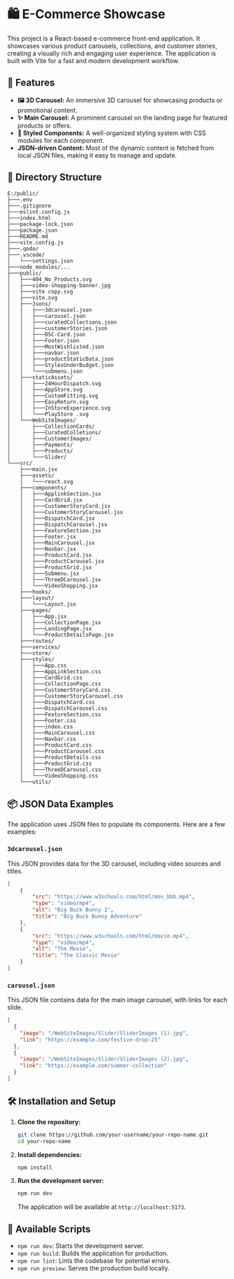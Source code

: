 # 🛍️ E-Commerce Showcase

This project is a React-based e-commerce front-end application. It showcases various product carousels, collections, and customer stories, creating a visually rich and engaging user experience. The application is built with Vite for a fast and modern development workflow.

## 🚀 Features

- **🖼️ 3D Carousel:** An immersive 3D carousel for showcasing products or promotional content.
- **✨ Main Carousel:** A prominent carousel on the landing page for featured products or offers.
- **💅 Styled Components:** A well-organized styling system with CSS modules for each component.
- **JSON-driven Content:** Most of the dynamic content is fetched from local JSON files, making it easy to manage and update.

## 📂 Directory Structure

```
E:/public/
├───.env
├───.gitignore
├───eslint.config.js
├───index.html
├───package-lock.json
├───package.json
├───README.md
├───vite.config.js
├───.qodo/
├───.vscode/
│   └───settings.json
├───node_modules/... 
├───public/
│   ├───404_No_Products.svg
│   ├───video-shopping-banner.jpg
│   ├───vite copy.svg
│   ├───vite.svg
│   ├───Jsons/
│   │   ├───3dcarousel.json
│   │   ├───carousel.json
│   │   ├───curatedCollections.json
│   │   ├───customerStories.json
│   │   ├───DSC-Card.json
│   │   ├───Footer.json
│   │   ├───MostWishlisted.json
│   │   ├───navbar.json
│   │   ├───productStaticData.json
│   │   ├───StylesUnderBudget.json
│   │   └───submenu.json
│   ├───staticAssets/
│   │   ├───24HourDispatch.svg
│   │   ├───AppStore.svg
│   │   ├───CustomFitting.svg
│   │   ├───EasyReturn.svg
│   │   ├───InStoreExperience.svg
│   │   └───PlayStore .svg
│   └───WebSiteImages/
│       ├───CollectionCards/
│       ├───CuratedColletions/
│       ├───CustomerImages/
│       ├───Payments/
│       ├───Products/
│       └───Slider/
└───src/
    ├───main.jsx
    ├───assets/
    │   └───react.svg
    ├───components/
    │   ├───ApplinkSection.jsx
    │   ├───CardGrid.jsx
    │   ├───CustomerStoryCard.jsx
    │   ├───CustomerStoryCarousel.jsx
    │   ├───DispatchCard.jsx
    │   ├───DispatchCarousel.jsx
    │   ├───FeatureSection.jsx
    │   ├───Footer.jsx
    │   ├───MainCarousel.jsx
    │   ├───Navbar.jsx
    │   ├───ProductCard.jsx
    │   ├───ProductCarousel.jsx
    │   ├───ProductGrid.jsx
    │   ├───Submenu.jsx
    │   ├───ThreeDCarousel.jsx
    │   └───VideoShopping.jsx
    ├───hooks/
    ├───layout/
    │   └───Layout.jsx
    ├───pages/
    │   ├───App.jsx
    │   ├───CollectionPage.jsx
    │   ├───LandingPage.jsx
    │   └───ProductDetailsPage.jsx
    ├───routes/
    ├───services/
    ├───store/
    ├───styles/
    │   ├───App.css
    │   ├───AppLinkSection.css
    │   ├───CardGrid.css
    │   ├───CollectionPage.css
    │   ├───CustomerStoryCard.css
    │   ├───CustomerStoryCarousel.css
    │   ├───DispatchCard.css
    │   ├───DispatchCarousel.css
    │   ├───FeatureSection.css
    │   ├───Footer.css
    │   ├───index.css
    │   ├───MainCarousel.css
    │   ├───Navbar.css
    │   ├───ProductCard.css
    │   ├───ProductCarousel.css
    │   ├───ProductDetails.css
    │   ├───ProductGrid.css
    │   ├───ThreeDCarousel.css
    │   └───VideoShopping.css
    └───utils/
```

## 📦 JSON Data Examples

The application uses JSON files to populate its components. Here are a few examples:

### `3dcarousel.json`

This JSON provides data for the 3D carousel, including video sources and titles.

```json
[
    {
        "src": "https://www.w3schools.com/html/mov_bbb.mp4",
        "type": "video/mp4",
        "alt": "Big Buck Bunny 1",
        "title": "Big Buck Bunny Adventure"
    },
    {
        "src": "https://www.w3schools.com/html/movie.mp4",
        "type": "video/mp4",
        "alt": "The Movie",
        "title": "The Classic Movie"
    }
]
```

### `carousel.json`

This JSON file contains data for the main image carousel, with links for each slide.

```json
[
  {
    "image": "/WebSiteImages/Slider/SliderImages (1).jpg",
    "link": "https://example.com/festive-drop-25"
  },
  {
    "image": "/WebSiteImages/Slider/SliderImages (2).jpg",
    "link": "https://example.com/summer-collection"
  }
]
```

## 🛠️ Installation and Setup

1.  **Clone the repository:**

    ```bash
    git clone https://github.com/your-username/your-repo-name.git
    cd your-repo-name
    ```

2.  **Install dependencies:**

    ```bash
    npm install
    ```

3.  **Run the development server:**

    ```bash
    npm run dev
    ```

    The application will be available at `http://localhost:5173`.

## 📜 Available Scripts

- `npm run dev`: Starts the development server.
- `npm run build`: Builds the application for production.
- `npm run lint`: Lints the codebase for potential errors.
- `npm run preview`: Serves the production build locally.